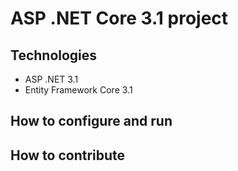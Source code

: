 # ASP .NET Core 3.1 project
## Technologies
- ASP .NET 3.1
- Entity Framework Core 3.1
## How to configure and run
## How to contribute